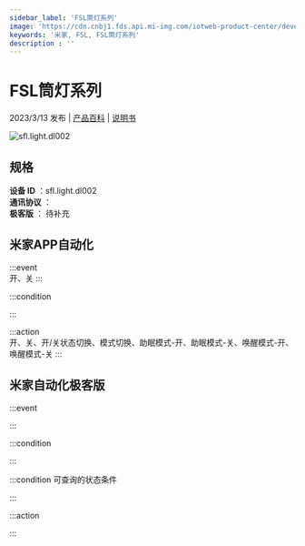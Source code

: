 ```yaml
---
sidebar_label: 'FSL筒灯系列'
image: 'https://cdn.cnbj1.fds.api.mi-img.com/iotweb-product-center/developer_16892999173125k4MXzht.png?GalaxyAccessKeyId=AKVGLQWBOVIRQ3XLEW&Expires=9223372036854775807&Signature=XPvD8u6yIENHRiJmhtCnc2zgABA='
keywords: '米家, FSL, FSL筒灯系列'
description : ''
---
```

# FSL筒灯系列

2023/3/13 发布 | [产品百科](https://home.mi.com/webapp/content/baike/product/index.html?model=sfl.light.dl002/) | [说明书](https://home.mi.com/views/introduction.html?model=sfl.light.dl002&region=cn)

![sfl.light.dl002](https://cdn.cnbj1.fds.api.mi-img.com/iotweb-product-center/developer_16892999173125k4MXzht.png?GalaxyAccessKeyId=AKVGLQWBOVIRQ3XLEW&Expires=9223372036854775807&Signature=XPvD8u6yIENHRiJmhtCnc2zgABA=)

## 规格  
> 
**设备 ID** ：sfl.light.dl002  
**通讯协议** ：  
**极客版**  ： 待补充 


## 米家APP自动化  

:::event  
开、关
:::

:::condition  

:::

:::action   
开、关、开/关状态切换、模式切换、助眠模式-开、助眠模式-关、唤醒模式-开、唤醒模式-关
:::

## 米家自动化极客版  

:::event  

:::

:::condition  

:::

:::condition 可查询的状态条件  

:::

:::action  

:::

        
